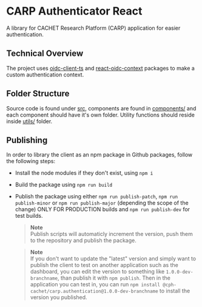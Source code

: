 # CARP Authenticator React

A library for CACHET Research Platform (CARP) application for easier authentication.

## Technical Overview
The project uses [oidc-client-ts](https://github.com/authts/oidc-client-ts) and [react-oidc-context](https://github.com/authts/react-oidc-context) packages to make a custom authentication context.

## Folder Structure
Source code is found under [src](src), components are found in [components/](src/components/) and each component should have it's own folder. Utility functions should reside inside [utils/](src/utils/) folder.

## Publishing
In order to library the client as an npm package in Github packages, follow the following steps:
- Install the node modules if they don't exist, using `npm i`
- Build the package using `npm run build`
- Publish the package using either `npm run publish-patch`, `npm run publish-minor` or `npm run publish-major` (depending the scope of the change) ONLY FOR PRODUCTION builds and `npm run publish-dev` for test builds.
    > **Note**<br/>
    > Publish scripts will automaticly increment the version, push them to the repository and publish the package.
    
    > **Note**<br/>
    > If you don't want to update the "latest" version and simply want to publish the client to test on another application such as the dashboard, you can edit the version to something like `1.0.0-dev-branchname`, than publish it with `npm publish`. Then in the application you can test in, you can run `npm install @cph-cachet/carp.authentication@1.0.0-dev-branchname` to install the version you published.
